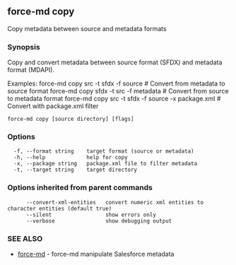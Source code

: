 ## force-md copy

Copy metadata between source and metadata formats

### Synopsis

Copy and convert metadata between source format (SFDX) and metadata format (MDAPI).

Examples:
  force-md copy src -t sfdx -f source      # Convert from metadata to source format
  force-md copy sfdx -t src -f metadata    # Convert from source to metadata format
  force-md copy src -t sfdx -f source -x package.xml  # Convert with package.xml filter

```
force-md copy [source directory] [flags]
```

### Options

```
  -f, --format string    target format (source or metadata)
  -h, --help             help for copy
  -x, --package string   package.xml file to filter metadata
  -t, --target string    target directory
```

### Options inherited from parent commands

```
      --convert-xml-entities   convert numeric xml entities to character entities (default true)
      --silent                 show errors only
      --verbose                show debugging output
```

### SEE ALSO

* [force-md](force-md.md)	 - force-md manipulate Salesforce metadata

